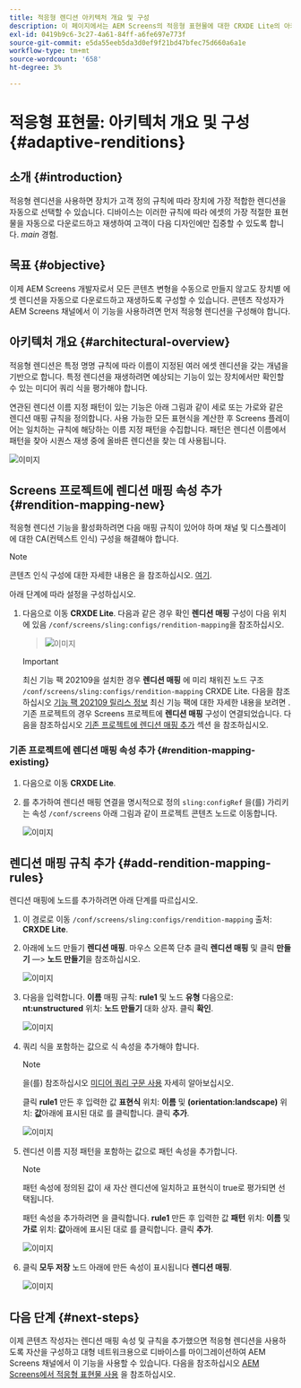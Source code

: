 ```yaml
---
title: 적응형 렌디션 아키텍처 개요 및 구성
description: 이 페이지에서는 AEM Screens의 적응형 표현물에 대한 CRXDE Lite의 아키텍처 개요 및 구성에 대해 설명합니다.
exl-id: 0419b9c6-3c27-4a61-84ff-a6fe697e773f
source-git-commit: e5da55eeb5da3d0ef9f21bd47bfec75d660a6a1e
workflow-type: tm+mt
source-wordcount: '658'
ht-degree: 3%

---
```


# 적응형 표현물: 아키텍처 개요 및 구성 {#adaptive-renditions}

## 소개 {#introduction}

적응형 렌디션을 사용하면 장치가 고객 정의 규칙에 따라 장치에 가장 적합한 렌디션을 자동으로 선택할 수 있습니다. 디바이스는 이러한 규칙에 따라 에셋의 가장 적절한 표현물을 자동으로 다운로드하고 재생하여 고객이 다음 디자인에만 집중할 수 있도록 합니다. *main* 경험.

## 목표 {#objective}

이제 AEM Screens 개발자로서 모든 콘텐츠 변형을 수동으로 만들지 않고도 장치별 에셋 렌디션을 자동으로 다운로드하고 재생하도록 구성할 수 있습니다. 콘텐츠 작성자가 AEM Screens 채널에서 이 기능을 사용하려면 먼저 적응형 렌디션을 구성해야 합니다.

## 아키텍처 개요 {#architectural-overview}

적응형 렌디션은 특정 명명 규칙에 따라 이름이 지정된 여러 에셋 렌디션을 갖는 개념을 기반으로 합니다. 특정 렌디션을 재생하려면 예상되는 기능이 있는 장치에서만 확인할 수 있는 미디어 쿼리 식을 평가해야 합니다.

연관된 렌디션 이름 지정 패턴이 있는 기능은 아래 그림과 같이 세로 또는 가로와 같은 렌디션 매핑 규칙을 정의합니다. 사용 가능한 모든 표현식을 계산한 후 Screens 플레이어는 일치하는 규칙에 해당하는 이름 지정 패턴을 수집합니다. 패턴은 렌디션 이름에서 패턴을 찾아 시퀀스 재생 중에 올바른 렌디션을 찾는 데 사용됩니다.

![이미지](/help/user-guide/assets/adaptive-renditions/adaptive-renditions.png)

## Screens 프로젝트에 렌디션 매핑 속성 추가 {#rendition-mapping-new}

적응형 렌디션 기능을 활성화하려면 다음 매핑 규칙이 있어야 하며 채널 및 디스플레이에 대한 CA(컨텍스트 인식) 구성을 해결해야 합니다.

>[!NOTE]
>콘텐츠 인식 구성에 대한 자세한 내용은 을 참조하십시오. [여기](https://sling.apache.org/documentation/bundles/context-aware-configuration/context-aware-configuration.html).

아래 단계에 따라 설정을 구성하십시오.

1. 다음으로 이동 **CRXDE Lite**. 다음과 같은 경우 확인 **렌디션 매핑** 구성이 다음 위치에 있음 `/conf/screens/sling:configs/rendition-mapping`을 참조하십시오.

   >![이미지](/help/user-guide/assets/adaptive-renditions/mapping-rules1.png)

   >[!IMPORTANT]
   >최신 기능 팩 202109을 설치한 경우 **렌디션 매핑** 에 미리 채워진 노드 구조 `/conf/screens/sling:configs/rendition-mapping` CRXDE Lite. 다음을 참조하십시오 [기능 팩 202109 릴리스 정보](/help/user-guide/release-notes-fp-202109.md) 최신 기능 팩에 대한 자세한 내용을 보려면 .
   >기존 프로젝트의 경우 Screens 프로젝트에 **렌디션 매핑** 구성이 연결되었습니다. 다음을 참조하십시오 [기존 프로젝트에 렌디션 매핑 추가](#rendition-mapping-existing) 섹션 을 참조하십시오.

### 기존 프로젝트에 렌디션 매핑 속성 추가 {#rendition-mapping-existing}

1. 다음으로 이동 **CRXDE Lite**.

1. 를 추가하여 렌디션 매핑 연결을 명시적으로 정의 `sling:configRef` 을(를) 가리키는 속성 `/conf/screens` 아래 그림과 같이 프로젝트 콘텐츠 노드로 이동합니다.

   ![이미지](/help/user-guide/assets/adaptive-renditions/renditon-mapping2.png)


## 렌디션 매핑 규칙 추가 {#add-rendition-mapping-rules}

렌디션 매핑에 노드를 추가하려면 아래 단계를 따르십시오.

1. 이 경로로 이동 `/conf/screens/sling:configs/rendition-mapping` 출처: **CRXDE Lite**.

1. 아래에 노드 만들기 **렌디션 매핑**. 마우스 오른쪽 단추 클릭 **렌디션 매핑** 및 클릭 **만들기** —> **노드 만들기**&#x200B;을 참조하십시오.

   ![이미지](/help/user-guide/assets/adaptive-renditions/add-node1.png)

1. 다음을 입력합니다. **이름** 매핑 규칙: **rule1** 및 노드 **유형** 다음으로: **nt:unstructured** 위치: **노드 만들기** 대화 상자. 클릭 **확인**.

   ![이미지](/help/user-guide/assets/adaptive-renditions/add-node2.png)


1. 쿼리 식을 포함하는 값으로 식 속성을 추가해야 합니다.

   >[!NOTE]
   >을(를) 참조하십시오 [미디어 쿼리 구문 사용](https://developer.mozilla.org/en-US/docs/Web/CSS/Media_Queries/Using_media_queries) 자세히 알아보십시오.

   클릭 **rule1** 만든 후 입력한 값 **표현식** 위치: **이름** 및 **(orientation:landscape)** 위치: **값**&#x200B;아래에 표시된 대로 를 클릭합니다. 클릭 **추가**.

   ![이미지](/help/user-guide/assets/adaptive-renditions/add-node3.png)

1. 렌디션 이름 지정 패턴을 포함하는 값으로 패턴 속성을 추가합니다.

   >[!NOTE]
   >패턴 속성에 정의된 값이 새 자산 렌디션에 일치하고 표현식이 true로 평가되면 선택됩니다.

   패턴 속성을 추가하려면 을 클릭합니다. **rule1** 만든 후 입력한 값 **패턴** 위치: **이름** 및 **가로** 위치: **값**&#x200B;아래에 표시된 대로 를 클릭합니다. 클릭 **추가**.

   ![이미지](/help/user-guide/assets/adaptive-renditions/add-node4.png)

1. 클릭 **모두 저장** 노드 아래에 만든 속성이 표시됩니다 **렌디션 매핑**.

   ![이미지](/help/user-guide/assets/adaptive-renditions/add-node5.png)


## 다음 단계 {#next-steps}

이제 콘텐츠 작성자는 렌디션 매핑 속성 및 규칙을 추가했으면 적응형 렌디션을 사용하도록 자산을 구성하고 대형 네트워크용으로 디바이스를 마이그레이션하여 AEM Screens 채널에서 이 기능을 사용할 수 있습니다. 다음을 참조하십시오 [AEM Screens에서 적응형 표현물 사용](/help/user-guide/using-adaptive-renditions.md) 을 참조하십시오.
